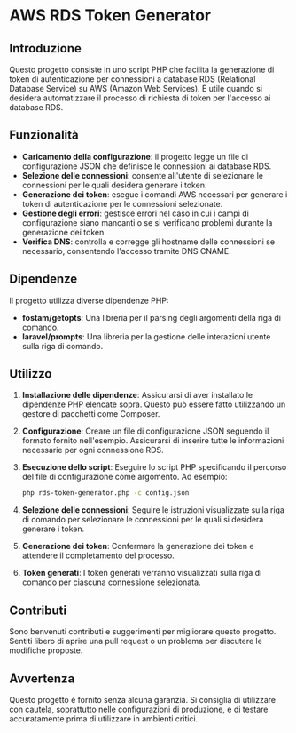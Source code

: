 # AWS RDS Token Generator

## Introduzione

Questo progetto consiste in uno script PHP che facilita la generazione di token di autenticazione per connessioni a database RDS (Relational Database Service) su AWS (Amazon Web Services). È utile quando si desidera automatizzare il processo di richiesta di token per l'accesso ai database RDS.

## Funzionalità

- **Caricamento della configurazione**: il progetto legge un file di configurazione JSON che definisce le connessioni ai database RDS.
- **Selezione delle connessioni**: consente all'utente di selezionare le connessioni per le quali desidera generare i token.
- **Generazione dei token**: esegue i comandi AWS necessari per generare i token di autenticazione per le connessioni selezionate.
- **Gestione degli errori**: gestisce errori nel caso in cui i campi di configurazione siano mancanti o se si verificano problemi durante la generazione dei token.
- **Verifica DNS**: controlla e corregge gli hostname delle connessioni se necessario, consentendo l'accesso tramite DNS CNAME.

## Dipendenze

Il progetto utilizza diverse dipendenze PHP:

- **fostam/getopts**: Una libreria per il parsing degli argomenti della riga di comando.
- **laravel/prompts**: Una libreria per la gestione delle interazioni utente sulla riga di comando.

## Utilizzo

1. **Installazione delle dipendenze**: Assicurarsi di aver installato le dipendenze PHP elencate sopra. Questo può essere fatto utilizzando un gestore di pacchetti come Composer.
2. **Configurazione**: Creare un file di configurazione JSON seguendo il formato fornito nell'esempio. Assicurarsi di inserire tutte le informazioni necessarie per ogni connessione RDS.
3. **Esecuzione dello script**: Eseguire lo script PHP specificando il percorso del file di configurazione come argomento. Ad esempio:

    ```bash
    php rds-token-generator.php -c config.json
    ```

4. **Selezione delle connessioni**: Seguire le istruzioni visualizzate sulla riga di comando per selezionare le connessioni per le quali si desidera generare i token.
5. **Generazione dei token**: Confermare la generazione dei token e attendere il completamento del processo.
6. **Token generati**: I token generati verranno visualizzati sulla riga di comando per ciascuna connessione selezionata.

## Contributi

Sono benvenuti contributi e suggerimenti per migliorare questo progetto. Sentiti libero di aprire una pull request o un problema per discutere le modifiche proposte.

## Avvertenza

Questo progetto è fornito senza alcuna garanzia. Si consiglia di utilizzare con cautela, soprattutto nelle configurazioni di produzione, e di testare accuratamente prima di utilizzare in ambienti critici.
